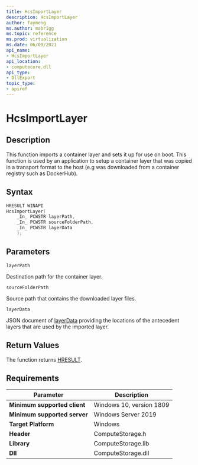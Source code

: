 ```yaml
---
title: HcsImportLayer
description: HcsImportLayer
author: faymeng
ms.author: mabrigg
ms.topic: reference
ms.prod: virtualization
ms.date: 06/09/2021
api_name:
- HcsImportLayer
api_location:
- computecore.dll
api_type:
- DllExport
topic_type: 
- apiref
---
```

# HcsImportLayer

## Description

This function imports a container layer and sets it up for use on boot. This function is used by an application to setup a container layer that was copied in a transport format to the host (e.g was downloaded from a container registry such as DockerHub). 

## Syntax

```cpp
HRESULT WINAPI
HcsImportLayer(
    _In_ PCWSTR layerPath,
    _In_ PCWSTR sourceFolderPath,
    _In_ PCWSTR layerData
    );
```

## Parameters

`layerPath`

Destination path for the container layer.

`sourceFolderPath`

Source path that contains the downloaded layer files.

`layerData`

JSON document of [layerData](./../SchemaReference.md#LayerData) providing the locations of the antecedent layers that are used by the imported layer.

## Return Values

The function returns [HRESULT](./HCSHResult.md).

## Requirements

|Parameter|Description|
|---|---|
| **Minimum supported client** | Windows 10, version 1809 |
| **Minimum supported server** | Windows Server 2019 |
| **Target Platform** | Windows |
| **Header** | ComputeStorage.h |
| **Library** | ComputeStorage.lib |
| **Dll** | ComputeStorage.dll |
